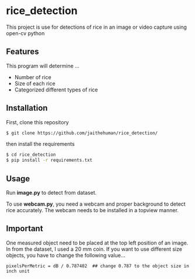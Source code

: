 # rice_detection
This project is use for detections of rice in an image or video capture using open-cv python

## Features
This program will determine ...
- Number of rice
- Size of each rice
- Categorized different types of rice

## Installation
First, clone this repository

```bash
$ git clone https://github.com/jaithehuman/rice_detection/

```
then install the requirements

```bash
$ cd rice_detection
$ pip install -r requirements.txt
```

## Usage
Run **image.py** to detect from dataset.

To use **webcam.py**, you need a webcam and proper background to detect rice accurately. The webcam needs to be installed in a topview manner.

## Important
One measured object need to be placed at the top left position of an image. In from the dataset, I used a 20 mm coin. 
If you want to use different size objects, you have to change the following value...

```
pixelsPerMetric = dB / 0.787402  ## change 0.787 to the object size in inch unit
```
